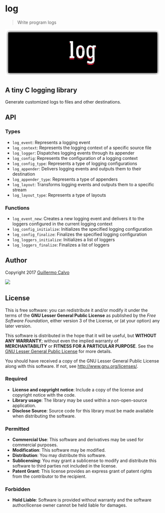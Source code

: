 
# log

> Write program logs

![](https://github.com/LeakyAbstractions/log/raw/master/doc/logo.png)


## A tiny C logging library

Generate customized logs to files and other destinations.


## API


### Types

- `log_event`: Represents a logging event
- `log_context`: Represents the logging context of a specific source file
- `log_logger`: Dispatches logging events through its appender
- `log_config`: Represents the configuration of a logging context
- `log_config_type`: Represents a type of logging configurations
- `log_appender`: Delivers logging events and outputs them to their destination
- `log_appender_type`: Represents a type of appenders
- `log_layout`: Transforms logging events and outputs them to a specific stream
- `log_layout_type`: Represents a type of layouts


### Functions

- `log_event_new`: Creates a new logging event and delivers it to the loggers configured in the current logging context
- `log_config_initialize`: Initializes the specified logging configuration
- `log_config_finalize`: Finalizes the specified logging configuration
- `log_loggers_initialize`: Initializes a list of loggers
- `log_loggers_finalize`: Finalizes a list of loggers


## Author

Copyright 2017 [Guillermo Calvo](https://github.com/guillermocalvo)

[![](https://resume.guillermo.in/assets/images/thumb.png)](https://guillermo.in/)


## License

This is free software: you can redistribute it and/or modify it under the terms
of the **GNU Lesser General Public License** as published by the
*Free Software Foundation*, either version 3 of the License, or (at your option)
any later version.

This software is distributed in the hope that it will be useful, but
**WITHOUT ANY WARRANTY**; without even the implied warranty of
**MERCHANTABILITY** or **FITNESS FOR A PARTICULAR PURPOSE**. See the
[GNU Lesser General Public License](http://www.gnu.org/licenses/lgpl.html) for
more details.

You should have received a copy of the GNU Lesser General Public License along
with this software. If not, see <http://www.gnu.org/licenses/>.

### Required

- **License and copyright notice**: Include a copy of the license and copyright
notice with the code.
- **Library usage**: The library may be used within a non-open-source
application.
- **Disclose Source**: Source code for this library must be made available when
distributing the software.

### Permitted

- **Commercial Use**: This software and derivatives may be used for commercial
purposes.
- **Modification**: This software may be modified.
- **Distribution**: You may distribute this software.
- **Sublicensing**: You may grant a sublicense to modify and distribute this
software to third parties not included in the license.
- **Patent Grant**: This license provides an express grant of patent rights from
the contributor to the recipient.

### Forbidden

- **Hold Liable**: Software is provided without warranty and the software
author/license owner cannot be held liable for damages.
